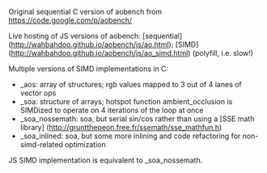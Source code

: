 Original sequential C version of aobench from https://code.google.com/p/aobench/

Live hosting of JS versions of aobench: [sequential] (http://wahbahdoo.github.io/aobench/js/ao.html); [SIMD] (http://wahbahdoo.github.io/aobench/js/ao_simd.html) (polyfill, i.e. slow!)

Multiple versions of SIMD implementations in C:
* \_aos: array of structures; rgb values mapped to 3 out of 4 lanes of vector ops
* \_soa: structure of arrays; hotspot function ambient\_occlusion is SIMDized to operate on 4 iterations of the loop at once
* \_soa\_nossemath: soa, but serial sin/cos rather than using a [SSE math library] (http://gruntthepeon.free.fr/ssemath/sse_mathfun.h)
* \_soa\_inlined: soa, but some more inlining and code refactoring for non-simd-related optimization

JS SIMD implementation is equivalent to \_soa\_nossemath.

